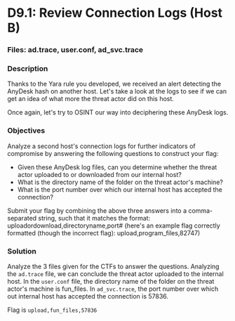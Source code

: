 # D9.1: Review Connection Logs (Host B)

### Files: ad.trace, user.conf, ad_svc.trace

### Description
Thanks to the Yara rule you developed, we received an alert detecting the AnyDesk hash on another host. Let's take a look at the logs to see if we can get an idea of what more the threat actor did on this host.

Once again, let's try to OSINT our way into deciphering these AnyDesk logs.

### Objectives
Analyze a second host's connection logs for further indicators of compromise by answering the following questions to construct your flag:
* Given these AnyDesk log files, can you determine whether the threat actor uploaded to or downloaded from our internal host?
* What is the directory name of the folder on the threat actor's machine?
* What is the port number over which our internal host has accepted the connection?

Submit your flag by combining the above three answers into a comma-separated string, such that it matches the format: uploadordownload,directoryname,port# (here's an example flag correctly formatted (though the incorrect flag): upload,program_files,82747)

### Solution
Analyze the 3 files given for the CTFs to answer the questions. Analyzing the `ad.trace` file, we can conclude the threat actor uploaded to the internal host. In the `user.conf` file, the directory name of the folder on the threat actor's machine is fun_files. In `ad_svc.trace`, the port number over which out internal host has accepted the connection is 57836.

Flag is `upload,fun_files,57836`
